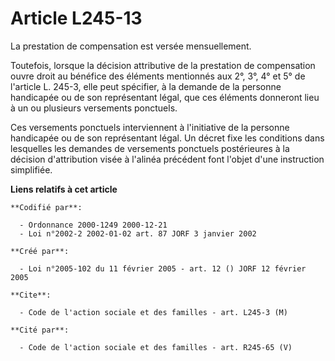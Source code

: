# Article L245-13

La prestation de compensation est versée mensuellement.

Toutefois, lorsque la décision attributive de la prestation de compensation ouvre droit au bénéfice des éléments mentionnés
aux 2°, 3°, 4° et 5° de l'article L. 245-3, elle peut spécifier, à la demande de la personne handicapée ou de son
représentant légal, que ces éléments donneront lieu à un ou plusieurs versements ponctuels.

Ces versements ponctuels interviennent à l'initiative de la personne handicapée ou de son représentant légal. Un décret fixe
les conditions dans lesquelles les demandes de versements ponctuels postérieures à la décision d'attribution visée à l'alinéa
précédent font l'objet d'une instruction simplifiée.

**Liens relatifs à cet article**

	**Codifié par**:

	  - Ordonnance 2000-1249 2000-12-21
	  - Loi n°2002-2 2002-01-02 art. 87 JORF 3 janvier 2002

	**Créé par**:

	  - Loi n°2005-102 du 11 février 2005 - art. 12 () JORF 12 février 2005

	**Cite**:

	  - Code de l'action sociale et des familles - art. L245-3 (M)

	**Cité par**:

	  - Code de l'action sociale et des familles - art. R245-65 (V)
